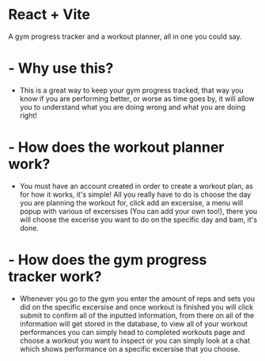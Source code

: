 # React + Vite

A gym progress tracker and a workout planner, all in one you could say.

# - Why use this?
- This is a great way to keep your gym progress tracked, that way you know if you are performing better, or worse as time goes by, it will allow you to understand what you are doing wrong and what you are doing right!

# - How does the workout planner work?
- You must have an account created in order to create a workout plan, as for how it works, it's simple!
       All you really have to do is choose the day you are planning the workout for, click add an excersise, a menu will popup with various of excersises (You can add your own too!), there you will choose the excerise you want to do on the specific day and bam, it's done.

# - How does the gym progress tracker work?
- Whenever you go to the gym you enter the amount of reps and sets you did on the specific excersise and once
       workout is finished you will click submit to confirm all of the inputted information, from there on all of the information will get stored in the database, to view all of your workout performances you can simply head to completed workouts page and choose a workout you want to inspect or you can simply look at a chat which shows performance on a specific excersise that you choose.